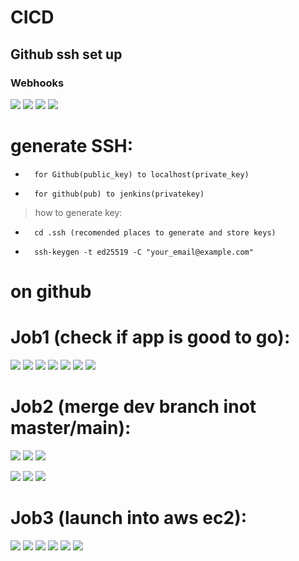 # CICD
## Github ssh set up
### Webhooks
![](images/CICD.png)
![](pics/cicd_app.png)
![](images/cicd_jenkins.png)
![](images/jenkins.png)
# generate SSH:
-       for Github(public_key) to localhost(private_key)
-       for github(pub) to jenkins(privatekey)
>how to generate key:
-       cd .ssh (recomended places to generate and store keys)
-       ssh-keygen -t ed25519 -C "your_email@example.com"

# on github

# Job1 (check if app is good to go):
![](Pics/JOB1/1.png)
![](Pics/JOB1/2.png)
![](Pics/JOB1/3.png)
![](Pics/JOB1/4.png)
![](Pics/JOB1/5.png)
![](Pics/JOB1/6.png)
![](Pics/JOB1/7.png)

# Job2 (merge dev branch inot master/main):
![](Pics/JOB2/1.png)
![](Pics/JOB2/2.png)
![](Pics/JOB2/3.png)

![](Pics/JOB2/4.png)
![](Pics/JOB2/5.png)
![](Pics/JOB2/6.png)

# Job3 (launch into aws ec2):
![](Pics/JOB3/1.png)
![](Pics/JOB3/2.png)
![](Pics/JOB3/3.png)
![](Pics/JOB3/4.png)
![](Pics/JOB3/5.png)
![](Pics/JOB3/6.png)